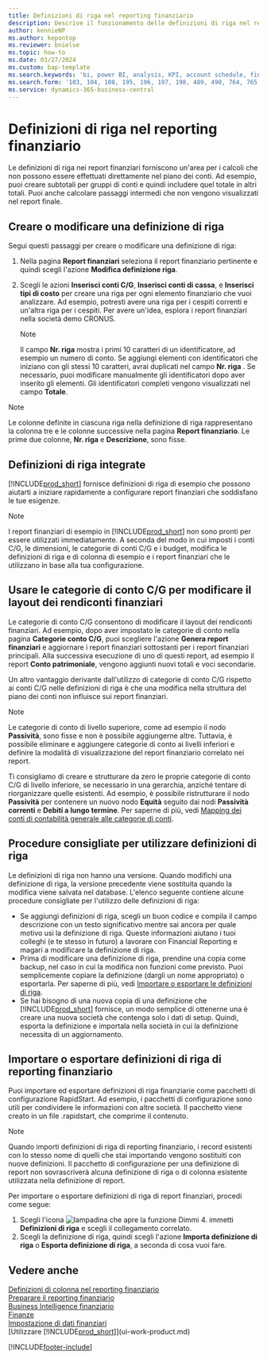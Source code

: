 ```yaml
---
title: Definizioni di riga nel reporting finanziario
description: Descrive il funzionamento delle definizioni di riga nel reporting finanziario.
author: kennieNP
ms.author: kepontop
ms.reviewer: bnielse
ms.topic: how-to
ms.date: 03/27/2024
ms.custom: bap-template
ms.search.keywords: 'bi, power BI, analysis, KPI, account schedule, financial report'
ms.search.form: '103, 104, 108, 195, 196, 197, 198, 489, 490, 764, 765, 766'
ms.service: dynamics-365-business-central
---
```


# <a name="row-definitions-in-financial-reporting"></a>Definizioni di riga nel reporting finanziario

Le definizioni di riga nei report finanziari forniscono un'area per i calcoli che non possono essere effettuati direttamente nel piano dei conti. Ad esempio, puoi creare subtotali per gruppi di conti e quindi includere quel totale in altri totali. Puoi anche calcolare passaggi intermedi che non vengono visualizzati nel report finale.

## <a name="create-or-edit-a-row-definition"></a>Creare o modificare una definizione di riga

Segui questi passaggi per creare o modificare una definizione di riga:

1. Nella pagina **Report finanziari** seleziona il report finanziario pertinente e quindi scegli l'azione **Modifica definizione riga**.
1. Scegli le azioni **Inserisci conti C/G**, **Inserisci conti di cassa**, e **Inserisci tipi di costo** per creare una riga per ogni elemento finanziario che vuoi analizzare. Ad esempio, potresti avere una riga per i cespiti correnti e un'altra riga per i cespiti. Per avere un'idea, esplora i report finanziari nella società demo CRONUS.

    > [!NOTE]
    > Il campo **Nr. riga** mostra i primi 10 caratteri di un identificatore, ad esempio un numero di conto. Se aggiungi elementi con identificatori che iniziano con gli stessi 10 caratteri, avrai duplicati nel campo **Nr. riga** . Se necessario, puoi modificare manualmente gli identificatori dopo aver inserito gli elementi. Gli identificatori completi vengono visualizzati nel campo **Totale**.

> [!NOTE]
> Le colonne definite in ciascuna riga nella definizione di riga rappresentano la colonna tre e le colonne successive nella pagina **Report finanziario**. Le prime due colonne, **Nr. riga** e **Descrizione**, sono fisse.  

## <a name="built-in-row-definitions"></a>Definizioni di riga integrate

[!INCLUDE[prod_short](includes/prod_short.md)] fornisce definizioni di riga di esempio che possono aiutarti a iniziare rapidamente a configurare report finanziari che soddisfano le tue esigenze.

<!-- update this when we release the new templates in 24.1
| Row definition code | Description | How to use this row definition | 
| ------------------- | ----------- | ------------------------------ | 
| TBA 1 | TBA 1 | TBA 1 |
| TBA 2 | TBA 2 | TBA 2 |
| TBA 3 | TBA 3 | TBA 3 |
| TBA 4 | TBA 4 | TBA 4 | 
-->

> [!NOTE]
> I report finanziari di esempio in [!INCLUDE[prod_short](includes/prod_short.md)] non sono pronti per essere utilizzati immediatamente. A seconda del modo in cui imposti i conti C/G, le dimensioni, le categorie di conti C/G e i budget, modifica le definizioni di riga e di colonna di esempio e i report finanziari che le utilizzano in base alla tua configurazione.

## <a name="use-gl-account-categories-to-change-the-layout-of-your-financial-statements"></a>Usare le categorie di conto C/G per modificare il layout dei rendiconti finanziari

Le categorie di conto C/G consentono di modificare il layout dei rendiconti finanziari. Ad esempio, dopo aver impostato le categorie di conto nella pagina **Categorie conto C/G**, puoi scegliere l'azione **Genera report finanziari** e aggiornare i report finanziari sottostanti per i report finanziari principali. Alla successiva esecuzione di uno di questi report, ad esempio il report **Conto patrimoniale**, vengono aggiunti nuovi totali e voci secondarie.

Un altro vantaggio derivante dall'utilizzo di categorie di conto C/G rispetto ai conti C/G nelle definizioni di riga è che una modifica nella struttura del piano dei conti non influisce sui report finanziari.

> [!NOTE]
> Le categorie di conto di livello superiore, come ad esempio il nodo **Passività**, sono fisse e non è possibile aggiungerne altre. Tuttavia, è possibile eliminare e aggiungere categorie di conto ai livelli inferiori e definire la modalità di visualizzazione del report finanziario correlato nei report.
>
> Ti consigliamo di creare e strutturare da zero le proprie categorie di conto C/G di livello inferiore, se necessario in una gerarchia, anziché tentare di riorganizzare quelle esistenti. Ad esempio, è possibile ristrutturare il nodo **Passività** per contenere un nuovo nodo **Equità** seguito dai nodi **Passività correnti** e **Debiti a lungo termine**. Per saperne di più, vedi [Mapping dei conti di contabilità generale alle categorie di conti](finance-general-ledger.md#account-categories).

## <a name="best-practices-for-working-with-row-definitions"></a>Procedure consigliate per utilizzare definizioni di riga

Le definizioni di riga non hanno una versione. Quando modifichi una definizione di riga, la versione precedente viene sostituita quando la modifica viene salvata nel database. L'elenco seguente contiene alcune procedure consigliate per l'utilizzo delle definizioni di riga:

- Se aggiungi definizioni di riga, scegli un buon codice e compila il campo descrizione con un testo significativo mentre sai ancora per quale motivo usi la definizione di riga. Queste informazioni aiutano i tuoi colleghi (e te stesso in futuro) a lavorare con Financial Reporting e magari a modificare la definizione di riga.
- Prima di modificare una definizione di riga, prendine una copia come backup, nel caso in cui la modifica non funzioni come previsto. Puoi semplicemente copiare la definizione (dargli un nome appropriato) o esportarla. Per saperne di più, vedi [Importare o esportare le definizioni di riga](#import-or-export-financial-reporting-row-definitions).
- Se hai bisogno di una nuova copia di una definizione che [!INCLUDE[prod_short](includes/prod_short.md)] fornisce, un modo semplice di ottenerne una è creare una nuova società che contenga solo i dati di setup. Quindi, esporta la definizione e importala nella società in cui la definizione necessita di un aggiornamento.

## <a name="import-or-export-financial-reporting-row-definitions"></a>Importare o esportare definizioni di riga di reporting finanziario

Puoi importare ed esportare definizioni di riga finanziarie come pacchetti di configurazione RapidStart. Ad esempio, i pacchetti di configurazione sono utili per condividere le informazioni con altre società. Il pacchetto viene creato in un file .rapidstart, che comprime il contenuto.

> [!NOTE]
> Quando importi definizioni di riga di reporting finanziario, i record esistenti con lo stesso nome di quelli che stai importando vengono sostituiti con nuove definizioni. Il pacchetto di configurazione per una definizione di report non sovrascriverà alcuna definizione di riga o di colonna esistente utilizzata nella definizione di report.

Per importare o esportare definizioni di riga di report finanziari, procedi come segue:

1. Scegli l'icona ![lampadina che apre la funzione Dimmi 4.](media/ui-search/search_small.png "Informazioni sull'operazione che si desidera eseguire") immetti **Definizioni di riga** e scegli il collegamento correlato.
1. Scegli la definizione di riga, quindi scegli l'azione **Importa definizione di riga** o **Esporta definizione di riga**, a seconda di cosa vuoi fare.

## <a name="see-also"></a>Vedere anche

[Definizioni di colonna nel reporting finanziario](bi-column-definitions.md)  
[Preparare il reporting finanziario](bi-how-work-account-schedule.md)  
[Business Intelligence finanziario](bi.md)  
[Finanze](finance.md)  
[Impostazione di dati finanziari](finance-setup-finance.md)  
[Utilizzare [!INCLUDE[prod_short](includes/prod_short.md)]](ui-work-product.md)  

[!INCLUDE[footer-include](includes/footer-banner.md)]
